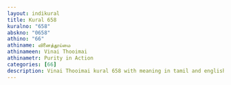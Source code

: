 ```yaml
---
layout: indikural
title: Kural 658
kuralno: "658"
abskno: "0658"
athino: "66"
athiname: வினைத்தூய்மை
athinameen: Vinai Thooimai
athinametr: Purity in Action
categories: [66]
description: Vinai Thooimai kural 658 with meaning in tamil and english 
---
```


